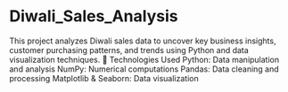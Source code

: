# Diwali_Sales_Analysis
This project analyzes Diwali sales data to uncover key business insights, customer purchasing patterns, and trends using Python and data visualization techniques.  🔧 Technologies Used Python: Data manipulation and analysis NumPy: Numerical computations Pandas: Data cleaning and processing Matplotlib &amp; Seaborn: Data visualization
